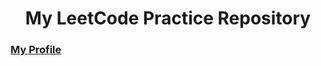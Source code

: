 <h1 align="center">My LeetCode Practice Repository</h1>
<h3 align="left"><a href="https://leetcode.com/war-light/">My Profile</a></h3>
